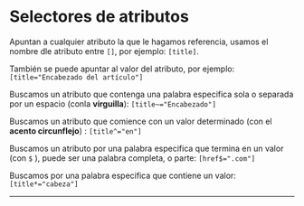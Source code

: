 # Selectores de atributos

Apuntan a cualquier atributo la que le hagamos referencia, usamos el nombre dle atributo entre `[]`, por ejemplo: `[title]`.

También se puede apuntar al valor del atributo, por ejemplo: `[title="Encabezado del artículo"]`

Buscamos un atributo que contenga una palabra especifica sola o separada por un espacio (conla  **virguilla**): `[title~="Encabezado"]`

Buscamos un atributo que comience con un valor determinado (con el **acento circunflejo**) : `[title^="en"]`

Buscamos un atributo por una palabra especifica que termina en un valor (con `$` ), puede ser una palabra completa, o parte: `[href$=".com"]`

Buscamos por una palabra especifica que contiene un valor: `[title*="cabeza"]`

---